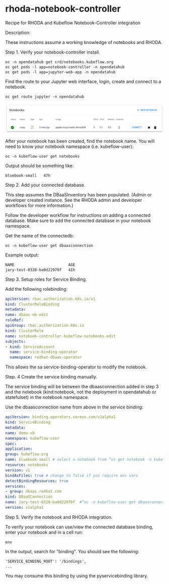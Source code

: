 # rhoda-notebook-controller
Recipe for RHODA and Kubeflow Notebook-Controller integration

Description:

These instructions assume a working knowledge of notebooks and RHODA.


Step 1. Verify your notebook-controller install.

```shell
oc -n opendatahub get crd/notebooks.kubeflow.org
oc get pods -l app=notebook-controller -n opendatahub
oc get pods -l app=jupyter-web-app -n opendatahub
```

Find the route to your Jupyter web interface, login, create and connect to a notebook.
```shell
oc get route jupyter -n opendatahub
```

![SciPy Notebook](assets/jwa-jupyter-scipy.png)

After your notebook has been created, find the notebook name. You will need to know your notebook namespace (i.e. kubeflow-user):
```shell
oc -n kubeflow-user get notebooks
```

Output should be something like:
```NAME             AGE
bluebook-small   47h
```

Step 2. Add your connected database.

This step assumes the DBaaSInventory has been populated. (Admin or developer created instance. See the RHODA admin and developer workflows for more information.)

Follow the developer workflow for instructions on adding a connected database. Make sure to add the connected database in your notebook namespace.

Get the name of the connectedb:
```shell
oc -n kubeflow-user get dbaasconnection
```
Example output:
```shell
NAME                        AGE
jary-test-0328-ba0d22970f   41h
```

Step 3.  Setup roles for Service Binding.

Add the following rolebinding:
```yaml
apiVersion: rbac.authorization.k8s.io/v1
kind: ClusterRoleBinding
metadata:
name: dbaas-nb-edit
roleRef:
apiGroup: rbac.authorization.k8s.io
kind: ClusterRole
name: notebook-controller-kubeflow-notebooks-edit
subjects:
- kind: ServiceAccount
  name: service-binding-operator
  namespace: redhat-dbaas-operator
```

This allows the sa service-binding-operator to modify the notebook. 

Step. 4 Create the service binding manually. 

The service binding will be between the dbaasconnection added in step 3 and the notebook (kind:notebook, not the deployment in opendatahub or statefulset) in the notebook namespace.

Use the dbaasconnection name from above in the service binding:

```yaml
apiVersion: binding.operators.coreos.com/v1alpha1
kind: ServiceBinding
metadata:
name: demo-sb
namespace: kubeflow-user
spec:
application:
group: kubeflow.org
name: bluebook-small # select a notebook from “os get notebook -n kubeflow-user”
resource: notebooks
version: v1
bindAsFiles: true # change to false if you require env vars
detectBindingResources: true
services:
- group: dbaas.redhat.com
kind: DBaaSConnection
name: jary-test-0328-ba0d22970f  #“oc -n kubeflow-user get dbaasconnection”
version: v1alpha1
```

Step 5. Verify the notebook and RHODA integration.

To verify your notebook can use/view the connected database binding, enter your notebook and in a cell run:
```shell
env
```

In the output, search for "binding". You should see the following:
```asciidoc
'SERVICE_BINDING_ROOT': '/bindings',
...
```

You may consume this binding by using the pyservicebinding library. 